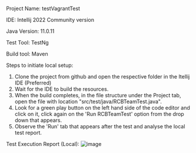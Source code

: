 Project Name: testVagrantTest

IDE: Intellij 2022 Community version

Java Version: 11.0.11

Test Tool: TestNg

Build tool: Maven



Steps to initiate local setup:
1. Clone the project from github and open the respective folder in the Itellij IDE (Preferred)
2. Wait for the IDE to build the resources.
3. When the build completes, in the file structure under the Project tab, open the file with location "src/test/java/RCBTeamTest.java".
4. Look for a green play button on the left hand side of the code editor and click on it, click again on the 'Run RCBTeamTest' option from the drop down that appears.
5. Observe the 'Run' tab that appears after the test and analyse the local test report.


Test Execution Report (Local):
![image](https://user-images.githubusercontent.com/31960006/187772072-20165422-4f19-459c-82cc-a534048302c8.png)



